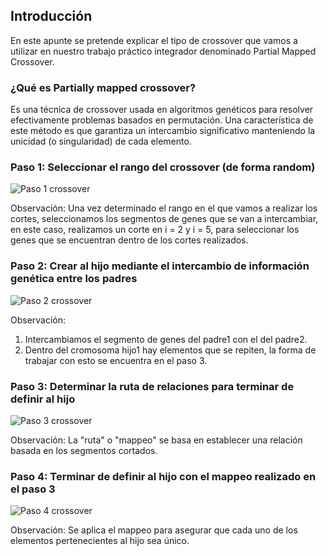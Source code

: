 ## Introducción
En este apunte se pretende explicar el tipo de crossover que vamos a utilizar en nuestro trabajo práctico integrador denominado Partial Mapped Crossover.

### ¿Qué es Partially mapped crossover?
Es una técnica de crossover usada en algoritmos genéticos para resolver efectivamente problemas basados en permutación. Una característica de este método es que garantiza un intercambio significativo manteniendo la unicidad (o singularidad) de cada elemento.

### Paso 1: Seleccionar el rango del crossover (de forma random)

![Paso 1 crossover](Pasted_image_20250804155449.png)

Observación: Una vez determinado el rango en el que vamos a realizar los cortes, seleccionamos los segmentos de genes que se van a intercambiar, en este caso, realizamos un corte en i = 2 y i = 5, para seleccionar los genes que se encuentran dentro de los cortes realizados.

### Paso 2: Crear al hijo mediante el intercambio de información genética entre los padres

![Paso 2 crossover](Pasted_image_20250804155805.png)

Observación:  
1. Intercambiamos el segmento de genes del padre1 con el del padre2.  
2. Dentro del cromosoma hijo1 hay elementos que se repiten, la forma de trabajar con esto se encuentra en el paso 3.

### Paso 3: Determinar la ruta de relaciones para terminar de definir al hijo

![Paso 3 crossover](Pasted_image_20250804160009.png)

Observación: La "ruta" o "mappeo" se basa en establecer una relación basada en los segmentos cortados.

### Paso 4: Terminar de definir al hijo con el mappeo realizado en el paso 3

![Paso 4 crossover](Pasted_image_20250804160323.png)

Observación: Se aplica el mappeo para asegurar que cada uno de los elementos pertenecientes al hijo sea único.
